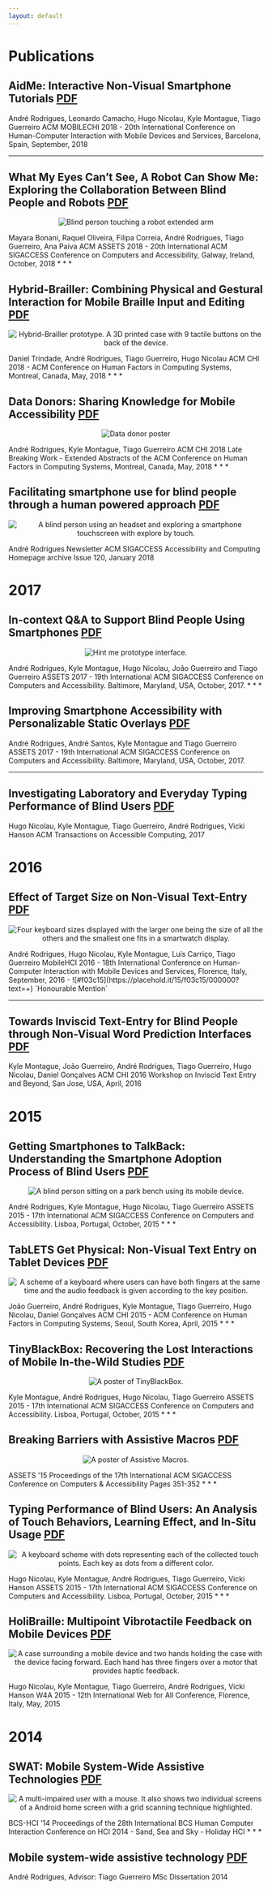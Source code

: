 ```yaml
---
layout: default
---
```


# Publications

## AidMe: Interactive Non-Visual Smartphone Tutorials [PDF](./pub/mobilehci18_aidme.pdf)

André Rodrigues, Leonardo Camacho, Hugo Nicolau, Kyle Montague, Tiago Guerreiro
ACM MOBILECHI 2018 - 20th International Conference on Human-Computer Interaction with Mobile Devices and Services, Barcelona, Spain, September, 2018 
* * *

## What My Eyes Can’t See, A Robot Can Show Me: Exploring the Collaboration Between Blind People and Robots [PDF](./pub/assets18_robot.pdf)

<p align="center">
    <img src="https://github.com/AndreFPRodrigues/andrefprodrigues.github.io/blob/master/img/assests2018.png?raw=true" alt="Blind person touching a robot extended arm"/>
</p>
Mayara Bonani, Raquel Oliveira, Filipa Correia, André Rodrigues, Tiago Guerreiro, Ana Paiva
ACM ASSETS 2018 - 20th International ACM SIGACCESS Conference on Computers and Accessibility, Galway, Ireland, October, 2018 
* * *

## Hybrid-Brailler: Combining Physical and Gestural Interaction for Mobile Braille Input and Editing [PDF](./pub/chi18_hybridbrailler.pdf)
<p align="center">
    <img src="https://github.com/AndreFPRodrigues/andrefprodrigues.github.io/blob/master/img/hybridChi15_1.png?raw=true" alt="Hybrid-Brailler prototype. A 3D printed case with 9 tactile buttons on the back of the device."/>
</p>
Daniel Trindade, André Rodrigues, Tiago Guerreiro, Hugo Nicolau
ACM CHI 2018 - ACM Conference on Human Factors in Computing Systems, Montreal, Canada, May, 2018 
* * *

## Data Donors: Sharing Knowledge for Mobile Accessibility [PDF](./pub/chi18_data_donors.pdf)
<p align="center">
    <img src="https://github.com/AndreFPRodrigues/andrefprodrigues.github.io/blob/master/img/data_donor_poster.jpg?raw=true" alt="Data donor poster"/>
</p>
André Rodrigues, Kyle Montague, Tiago Guerreiro
ACM CHI 2018 Late Breaking Work - Extended Abstracts of the ACM Conference on Human Factors in Computing Systems, Montreal, Canada, May, 2018 
* * *

## Facilitating smartphone use for blind people through a human powered approach [PDF](./pub/assets18_newsletter.pdf)
<p align="center">
    <img src="https://github.com/AndreFPRodrigues/andrefprodrigues.github.io/blob/master/img/DSC_0033.JPG?raw=true" alt="A blind person using an headset and exploring a smartphone touchscreen with explore by touch."/>
</p>
André Rodrigues
Newsletter ACM SIGACCESS Accessibility and Computing Homepage archive
Issue 120, January 2018 

# 2017 
## In-context Q&A to Support Blind People Using Smartphones [PDF](./pub/assets17_hintme.pdf)
<p align="center">
    <img src="https://github.com/AndreFPRodrigues/andrefprodrigues.github.io/blob/master/img/hintmeAssets17.png?raw=true" alt="Hint me prototype interface."/>
</p>
André Rodrigues, Kyle Montague, Hugo Nicolau, João Guerreiro and Tiago Guerreiro ASSETS 2017 - 19th International ACM SIGACCESS Conference on Computers and Accessibility. Baltimore, Maryland, USA, October, 2017.  
* * *

## Improving Smartphone Accessibility with Personalizable Static Overlays [PDF](./pub/assets17_static.pdf)

André Rodrigues, André Santos, Kyle Montague and Tiago Guerreiro ASSETS 2017 - 19th International ACM SIGACCESS Conference on Computers and Accessibility. Baltimore, Maryland, USA, October, 2017. 
* * *

## Investigating Laboratory and Everyday Typing Performance of Blind Users [PDF](./pub/taccess_typing.pdf)

Hugo Nicolau, Kyle Montague, Tiago Guerreiro, André Rodrigues, Vicki Hanson ACM Transactions on Accessible Computing, 2017  
# 2016 

## Effect of Target Size on Non-Visual Text-Entry [PDF](./pub/mobilehci_tiny.pdf)
<p align="center">
    <img src="https://github.com/AndreFPRodrigues/andrefprodrigues.github.io/blob/master/img/tiny16.jpg?raw=true" alt="Four keyboard sizes displayed with the larger one being the size of all the others and the smallest one fits in a smartwatch display."/>
</p>
André Rodrigues, Hugo Nicolau, Kyle Montague, Luís Carriço,  Tiago Guerreiro
MobileHCI 2016 - 18th International Conference on Human-Computer Interaction with Mobile Devices and Services, Florence, Italy, September, 2016 - ![#f03c15](https://placehold.it/15/f03c15/000000?text=+) `Honourable Mention`


* * *

## Towards Inviscid Text-Entry for Blind People through Non-Visual Word Prediction Interfaces [PDF](./pub/chiworkshop_typing.pdf)
Kyle Montague, João Guerreiro, André Rodrigues, Tiago Guerreiro, Hugo Nicolau, Daniel Gonçalves 
ACM CHI 2016 Workshop on Inviscid Text Entry and Beyond, San Jose, USA, April, 2016 

# 2015 
## Getting Smartphones to TalkBack: Understanding the Smartphone Adoption Process of Blind Users  [PDF](./pub/assets15_adoption.pdf)
<p align="center">
    <img src="https://github.com/AndreFPRodrigues/andrefprodrigues.github.io/blob/master/img/adoptionAssets15.jpg?raw=true" alt="A blind person sitting on a park bench using its mobile device."/>
</p>
André Rodrigues, Kyle Montague, Hugo Nicolau, Tiago Guerreiro
ASSETS 2015 - 17th International ACM SIGACCESS Conference on Computers and Accessibility. Lisboa, Portugal, October, 2015 
* * *

## TabLETS Get Physical: Non-Visual Text Entry on Tablet Devices  [PDF](./pub/chi_tablets.pdf)
<p align="center">
    <img src="https://github.com/AndreFPRodrigues/andrefprodrigues.github.io/blob/master/img/tabletschi15.jpg?raw=true" alt="A scheme of a keyboard where users can have both fingers at the same time and the audio feedback is given according to the key position."/>
</p>
João Guerreiro, André Rodrigues, Kyle Montague, Tiago Guerreiro, Hugo Nicolau, Daniel Gonçalves
ACM CHI 2015 - ACM Conference on Human Factors in Computing Systems, Seoul, South Korea, April, 2015 
* * *

## TinyBlackBox: Recovering the Lost Interactions of Mobile In-the-Wild Studies [PDF](./pub/assets_tbb.pdf)
<p align="center">
    <img src="https://github.com/AndreFPRodrigues/andrefprodrigues.github.io/blob/master/img/tbb15.jpg?raw=true" alt="A poster of TinyBlackBox."/>
</p>
Kyle Montague, André Rodrigues, Hugo Nicolau, Tiago Guerreiro
ASSETS 2015 - 17th International ACM SIGACCESS Conference on Computers and Accessibility. Lisboa, Portugal, October, 2015  
* * *

## Breaking Barriers with Assistive Macros  [PDF](./pub/assets_macros.pdf)
<p align="center">
    <img src="https://github.com/AndreFPRodrigues/andrefprodrigues.github.io/blob/master/img/assistiveMacros.jpg?raw=true" alt="A poster of Assistive Macros."/>
</p>
ASSETS '15 Proceedings of the 17th International ACM SIGACCESS Conference on Computers & Accessibility
Pages 351-352  
* * *

## Typing Performance of Blind Users: An Analysis of Touch Behaviors, Learning Effect, and In-Situ Usage  [PDF](./pub/assets_touchbehaviours.pdf)
<p align="center">
    <img src="https://github.com/AndreFPRodrigues/andrefprodrigues.github.io/blob/master/img/writtingassets15.jpg?raw=true" alt="A keyboard scheme with dots representing each of the collected touch points. Each key as dots from a different color."/>
</p>
Hugo Nicolau, Kyle Montague, André Rodrigues, Tiago Guerreiro, Vicki Hanson
ASSETS 2015 - 17th International ACM SIGACCESS Conference on Computers and Accessibility. Lisboa, Portugal, October, 2015 
* * *

## HoliBraille: Multipoint Vibrotactile Feedback on Mobile Devices [PDF](./pub/w4a_holibraille.pdf)
<p align="center">
    <img src="https://github.com/AndreFPRodrigues/andrefprodrigues.github.io/blob/master/img/holi.jpg?raw=true" alt="A case surrounding a mobile device and two hands holding the case with the device facing forward. Each hand has three fingers over a motor that provides haptic feedback."/>
</p>
Hugo Nicolau, Kyle Montague, Tiago Guerreiro, André Rodrigues, Vicki Hanson
W4A 2015 - 12th International Web for All Conference, Florence, Italy, May, 2015  

# 2014 
## SWAT: Mobile System-Wide Assistive Technologies [PDF](./pub/british_swat.pdf)
<p align="center">
    <img src="https://github.com/AndreFPRodrigues/andrefprodrigues.github.io/blob/master/img/swat.jpg?raw=true" alt="A multi-impaired user with a mouse. It also shows two individual screens of a Android home screen with a grid scanning technique highlighted."/>
</p>
BCS-HCI '14 Proceedings of the 28th International BCS Human Computer Interaction Conference on HCI 2014 - Sand, Sea and Sky - Holiday HCI 
* * *

## Mobile system-wide assistive technology  [PDF](./pub/master_thesis.pdf)
André Rodrigues, Advisor: Tiago Guerreiro
MSc Dissertation 2014 
